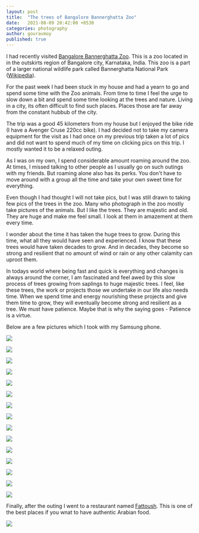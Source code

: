 ```yaml
---
layout: post
title:  "The trees of Bangalore Bannerghatta Zoo"
date:   2021-08-09 20:42:00 +0530
categories: photography
author: gouravmoy
published: true
---
```


I had recently visited [Bangalore Bannerghatta Zoo](https://goo.gl/maps/raG8JdDnprpZPSLy7). This is a zoo located in in the outskirts region of Bangalore city, Karnataka, India. This zoo is a part of a larger national wildlife park called Bannerghatta National Park ([Wikipedia](https://en.wikipedia.org/wiki/Bannerghatta_National_Park)).

For the past week I had been stuck in my house and had a yearn to go and spend some time with the Zoo animals. From time to time I feel the urge to slow down a bit and spend some time looking at the trees and nature. Living in a city, its often difficult to find such places. Places those are far away from the constant hubbub of the city.

The trip was a good 45 kilometers from my house but I enjoyed the bike ride (I have a Avenger Cruse 220cc bike). I had decided not to take my camera equipment for the visit as I had once on my previous trip taken a lot of pics and did not want to spend much of my time on clicking pics on this trip. I mostly wanted it to be a relaxed outing.

As I was on my own, I spend considerable amount roaming around the zoo. At times, I missed talking to other people as I usually go on such outings with my friends. But roaming alone also has its perks. You don't have to move around with a group all the time and take your own sweet time for everything.

Even though I had thought I will not take pics, but I was still drawn to taking few pics of the trees in the zoo. Many who photograph in the zoo mostly take pictures of the animals. But I like the trees. They are majestic and old. They are huge and make me feel small. I look at them in amazement at them every time. 

I wonder about the time it has taken the huge trees to grow. During this time, what all they would have seen and experienced. I know that these trees would have taken decades to grow. And in decades, they become so strong and resilient that no amount of wind or rain or any other calamity can uproot them.

In todays world where being fast and quick is everything and changes is always around the corner,  I am fascinated and feel awed by this slow process of trees growing from saplings to huge majestic trees. I feel,  like these trees, the work  or projects those we undertake in our life also needs time. When we spend time and energy nourishing these projects and give them time to grow, they will eventually become strong and resilient as a tree. We must have patience. Maybe that is why the saying goes - Patience is a virtue. 

Below are a few pictures which I took with my Samsung phone. 

![](/eleanor/assets/images/posts/tree_1.jpg)

![](/eleanor/assets/images/posts/tree_2.jpg)

![](/eleanor/assets/images/posts/tree_3.jpg)

![](/eleanor/assets/images/posts/tree_4.jpg)

![](/eleanor/assets/images/posts/tree_5.jpg)

![](/eleanor/assets/images/posts/tree_6.jpg)

![](/eleanor/assets/images/posts/tree_7.jpg)

![](/eleanor/assets/images/posts/tree_8.jpg)

![](/eleanor/assets/images/posts/tree_9.jpg)

![](/eleanor/assets/images/posts/tree_10.jpg)

![](/eleanor/assets/images/posts/tree_11.jpg)

![](/eleanor/assets/images/posts/tree_12.jpg)

![](/eleanor/assets/images/posts/tree_13.jpg)

![](/eleanor/assets/images/posts/tree_14.jpg)

![](/eleanor/assets/images/posts/tree_15.jpg)

Finally, after the outing I went to a restaurant named [Fattoush](https://goo.gl/maps/KKBLL2V3Rkwgn5am6). This is one of the best places if you wnat to have authentic Arabian food.

![](/eleanor/assets/images/posts/tree_16.jpg)

